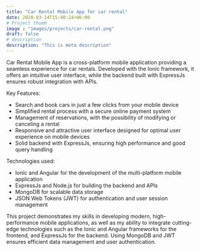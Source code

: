 ```yaml
---
title: "Car Rental Mobile App for car rental"
date: 2020-03-14T15:40:24+06:00
# Project thumb
image : "images/projects/car-rental.png"
draft: false
# description
description: "This is meta description"
---
```


Car Rental Mobile App is a cross-platform mobile application providing a seamless experience for car rentals. Developed with the Ionic framework, it offers an intuitive user interface, while the backend built with ExpressJs ensures robust integration with APIs.

Key Features:

- Search and book cars in just a few clicks from your mobile device
- Simplified rental process with a secure online payment system
- Management of reservations, with the possibility of modifying or canceling a rental
- Responsive and attractive user interface designed for optimal user experience on mobile devices
- Solid backend with ExpressJs, ensuring high performance and good query handling

Technologies used:

- Ionic and Angular for the development of the multi-platform mobile application
- ExpressJs and Node.js for building the backend and APIs
- MongoDB for scalable data storage
- JSON Web Tokens (JWT) for authentication and user session management

This project demonstrates my skills in developing modern, high-performance mobile applications, as well as my ability to integrate cutting-edge technologies such as the Ionic and Angular frameworks for the frontend, and ExpressJs for the backend. Using MongoDB and JWT ensures efficient data management and user authentication.